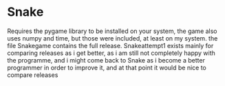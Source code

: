 # Snake
Requires the pygame library to be installed on your system, the game also uses numpy and time, but those were included, at least on my system. the file Snakegame contains the full release.
Snakeattempt1 exists mainly for comparing releases as i get better, as i am still not completely happy with the programme, and i might come back to Snake as i become a better programmer in order to improve it, and at that point it would be nice to compare releases
